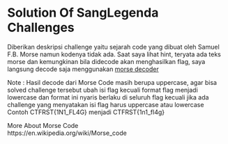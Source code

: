# Solution Of SangLegenda Challenges

<p> Diberikan deskripsi challenge yaitu sejarah code yang dibuat oleh Samuel F.B. Morse namun kodenya tidak ada. Saat saya lihat hint, teryata ada teks morse dan kemungkinan bila didecode akan menghasilkan flag, saya langsung decode saja menggunakan <a href="https://morsedecoder.com/">morse decoder</a></p>

<p> Note : Hasil decode dari Morse Code masih berupa uppercase, agar bisa solved challenge tersebut ubah isi flag kecuali format flag menjadi lowercase dan format ini nyaris berlaku di seluruh flag kecuali jika ada challenge yang menyatakan isi flag harus uppercase atau lowercase <br> Contoh CTFRST{1N1_FL4G} menjadi CTFRST{1n1_fl4g} </br></p>

<p> More About Morse Code <br>https://en.wikipedia.org/wiki/Morse_code </br></p>
